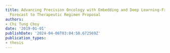 ```yaml
---
title: Advancing Precision Oncology with Embedding and Deep Learning-From Chemoresistance
  Forecast to Therapeutic Regimen Proposal
authors:
- Chi Tung Choy
date: '2019-01-01'
publishDate: '2024-04-06T03:04:58.672569Z'
publication_types:
- thesis
---
```

